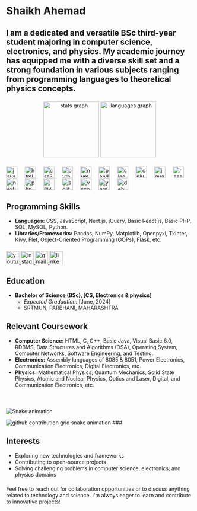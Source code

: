 
<!--
**shaikhahemad/shaikhahemad** is a ✨ _special_ ✨ repository because its `README.md` (this file) appears on your GitHub profile.

Here are some ideas to get you started:

- 🔭 I’m currently working on ...
- 🌱 I’m currently learning ...
- 👯 I’m looking to collaborate on ...
- 🤔 I’m looking for help with ...
- 💬 Ask me about ...
- 📫 How to reach me: ...
- 😄 Pronouns: ...
- ⚡ Fun fact: ...
-->
# Shaikh Ahemad<br>
<h2 align="left">I am a dedicated and versatile BSc third-year student majoring in computer science, electronics, and physics. My academic journey has equipped me with a diverse skill set and a strong foundation in various subjects ranging from programming languages to theoretical physics concepts.</h2>

###

<div align="center">
  <img src="https://github-readme-stats.vercel.app/api?username=shaikhahemad&hide_title=false&hide_rank=false&show_icons=true&include_all_commits=true&count_private=true&disable_animations=false&theme=dracula&locale=en&hide_border=false" height="150" alt="stats graph"  />
  <img src="https://github-readme-stats.vercel.app/api/top-langs?username=shaikhahemad&locale=en&hide_title=false&layout=compact&card_width=320&langs_count=5&theme=dracula&hide_border=false" height="150" alt="languages graph"  />
</div>

###

<div align="left">
  <img src="https://cdn.jsdelivr.net/gh/devicons/devicon/icons/javascript/javascript-original.svg" height="30" alt="javascript logo"  />
  <img width="12" />
  <img src="https://cdn.jsdelivr.net/gh/devicons/devicon/icons/html5/html5-original.svg" height="30" alt="html5 logo"  />
  <img width="12" />
  <img src="https://cdn.jsdelivr.net/gh/devicons/devicon/icons/css3/css3-original.svg" height="30" alt="css3 logo"  />
  <img width="12" />
  <img src="https://cdn.jsdelivr.net/gh/devicons/devicon/icons/python/python-original.svg" height="30" alt="python logo"  />
  <img width="12" />
  <img src="https://cdn.jsdelivr.net/gh/devicons/devicon/icons/numpy/numpy-original.svg" height="30" alt="numpy logo"  />
  <img width="12" />
  <img src="https://cdn.jsdelivr.net/gh/devicons/devicon/icons/pandas/pandas-original.svg" height="30" alt="pandas logo"  />
  <img width="12" />
  <img src="https://cdn.jsdelivr.net/gh/devicons/devicon/icons/c/c-original.svg" height="30" alt="c logo"  />
  <img width="12" />
  <img src="https://cdn.jsdelivr.net/gh/devicons/devicon/icons/cplusplus/cplusplus-original.svg" height="30" alt="cplusplus logo"  />
  <img width="12" />
  <img src="https://cdn.jsdelivr.net/gh/devicons/devicon/icons/jquery/jquery-original.svg" height="30" alt="jquery logo"  />
  <img width="12" />
  <img src="https://cdn.jsdelivr.net/gh/devicons/devicon/icons/react/react-original.svg" height="30" alt="react logo"  />
  <img width="12" />
  <img src="https://cdn.jsdelivr.net/gh/devicons/devicon/icons/nextjs/nextjs-original.svg" height="30" alt="nextjs logo"  />
  <img width="12" />
  <img src="https://cdn.jsdelivr.net/gh/devicons/devicon/icons/php/php-original.svg" height="30" alt="php logo"  />
  <img width="12" />
  <img src="https://cdn.jsdelivr.net/gh/devicons/devicon/icons/mysql/mysql-original.svg" height="30" alt="mysql logo"  />
  <img width="12" />
  <img src="https://cdn.jsdelivr.net/gh/devicons/devicon/icons/sqlite/sqlite-original.svg" height="30" alt="sqlite logo"  />
  <img width="12" />
  <img src="https://cdn.jsdelivr.net/gh/devicons/devicon/icons/vscode/vscode-original.svg" height="30" alt="vscode logo"  />
  <img width="12" />
  <img src="https://cdn.jsdelivr.net/gh/devicons/devicon/icons/yarn/yarn-original.svg" height="30" alt="yarn logo"  />
  <img width="12" />
  <img src="https://cdn.jsdelivr.net/gh/devicons/devicon/icons/debian/debian-original.svg" height="30" alt="debian logo"  />
</div>

###

## Programming Skills
- **Languages:** CSS, JavaScript, Next.js, jQuery, Basic React.js, Basic PHP, SQL, MySQL, Python.
- **Libraries/Frameworks:** Pandas, NumPy, Matplotlib, Openpyxl, Tkinter, Kivy, Flet, Object-Oriented Programming (OOPs), Flask, etc.

###

<div align="left">
  <a href="https://youtube.com/@seven1_studio" target="_blank">
    <img src="https://img.shields.io/static/v1?message=Youtube&logo=youtube&label=&color=FF0000&logoColor=white&labelColor=&style=for-the-badge" height="35" alt="youtube logo"  />
  </a>
  <a href="https://www.instagram.com/mirzaahemad71?igsh=MWdtcTY1eGsyc2Y0dg==" target="_blank">
    <img src="https://img.shields.io/static/v1?message=Instagram&logo=instagram&label=&color=E4405F&logoColor=white&labelColor=&style=for-the-badge" height="35" alt="instagram logo"  />
  </a>
  <a href="codingahemad@gmail.com" target="_blank">
    <img src="https://img.shields.io/static/v1?message=Gmail&logo=gmail&label=&color=D14836&logoColor=white&labelColor=&style=for-the-badge" height="35" alt="gmail logo"  />
  </a>
  <a href="https://www.linkedin.com/in/ahemad-shaikh-a58413204?utm_source=share&utm_campaign=share_via&utm_content=profile&utm_medium=android_app" target="_blank">
    <img src="https://img.shields.io/static/v1?message=LinkedIn&logo=linkedin&label=&color=0077B5&logoColor=white&labelColor=&style=for-the-badge" height="35" alt="linkedin logo"  />
  </a>
</div>

###

## Education
- **Bachelor of Science (BSc), [CS, Electronics & physics]**
  - *Expected Graduation:* [June, 2024]
  - SRTMUN, PARBHANI, MAHARASHTRA 

## Relevant Coursework
- **Computer Science:** HTML, C, C++, Basic Java, Visual Basic 6.0, RDBMS, Data Structures and Algorithms (DSA), Operating System, Computer Networks, Software Engineering, and Testing.
- **Electronics:** Assembly languages of 8085 & 8051, Power Electronics, Communication Electronics, Digital Electronics, etc.
- **Physics:** Mathematical Physics, Quantum Mechanics, Solid State Physics, Atomic and Nuclear Physics, Optics and Laser, Digital, and Communication Electronics, etc.

###

<br clear="both">

![Snake animation](https://raw.githubusercontent.com/shaikhahemad/shaikhahemad/output/github-contribution-grid-snake-dark.svg)

<picture>
  <source
    media="(prefers-color-scheme: dark)"
    srcset="https://raw.githubusercontent.com/shaikhahemad/shaikhahemad/output/github-contribution-grid-snake-dark.svg"
  />
  <source
    media="(prefers-color-scheme: light)"
    srcset="https://raw.githubusercontent.com/shaikhahemad/shaikhahemad/output/github-contribution-grid-snake.svg"
  />
  <img
    alt="github contribution grid snake animation"
    src="https://raw.githubusercontent.com/shaikhahemad/shaikhahemad/output/github-contribution-grid-snake.svg"
  />
</picture>
###


## Interests
- Exploring new technologies and frameworks
- Contributing to open-source projects
- Solving challenging problems in computer science, electronics, and physics domains

###

Feel free to reach out for collaboration opportunities or to discuss anything related to technology and science. I'm always eager to learn and contribute to innovative projects!
